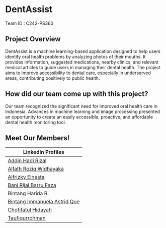 # DentAssist 
Team ID : C242-PS360

## Project Overview
DentAssist is a machine learning-based application designed to help users identify oral health problems by analyzing photos of their mouths. It provides information, suggested medications, nearby clinics, and relevant medical articles to guide users in managing their dental health. The project aims to improve accessibility to dental care, especially in underserved areas, contributing positively to public health.

## How did our team come up with this project?
Our team recognized the significant need for improved oral health care in Indonesia. Advances in machine learning and image processing presented an opportunity to create an easily accessible, proactive, and affordable dental health monitoring tool.

## Meet Our Members!
| **LinkedIn Profiles**                                    |
|-------------------------------------------------------------|
| [Addin Hadi Rizal](https://www.linkedin.com/in/addin-hadi-rizal/) |
| [Alfath Roziq Widhayaka](https://www.linkedin.com/in/alfath-roziq-widhayaka-69237a226/) |
| [Alfrizky Elnesta](https://www.linkedin.com/in/alfrizkye/) |
| [Bani Rijal Barru Faza](https://www.linkedin.com/in/bani-rijal-81a430282/) |
| Bintang Harida R. |
| [Bintang Immanuela Astrid Que](https://www.linkedin.com/in/bintang-que-9919b92b5/) |
| [Chofifatul Hidayah](https://www.linkedin.com/in/chofifatul-hidayah-011749245/) |
| [Taufiqurrohman](https://www.linkedin.com/in/taufiqurrohman03/) |
